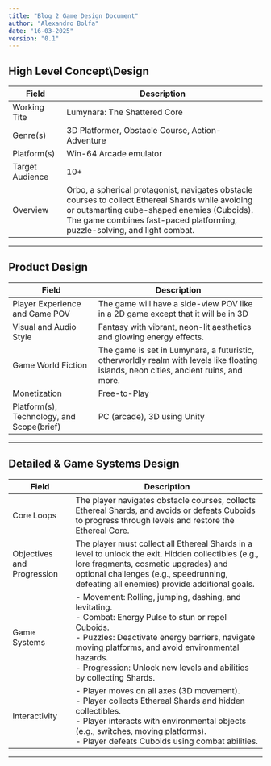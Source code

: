 ```yaml
---
title: "Blog 2 Game Design Document"
author: "Alexandro Bolfa"
date: "16-03-2025"
version: "0.1"
---
```


## High Level Concept\Design

| Field           | Description                   |
|-----------------|-------------------------------|
| Working Tite    | Lumynara: The Shattered Core                 |
| Genre(s)        | 3D Platformer, Obstacle Course, Action-Adventure |
| Platform(s)     | Win-64 Arcade emulator        |
| Target Audience | 10+                           |
| Overview        | Orbo, a spherical protagonist, navigates obstacle courses to collect Ethereal Shards while avoiding or outsmarting cube-shaped enemies (Cuboids). The game combines fast-paced platforming, puzzle-solving, and light combat. |

---
## Product Design

| Field                                     | Description |
|-------------------------------------------|-------------|
| Player Experience and Game POV            | The game will have a side-view POV like in a 2D game except that it will be in 3D |
| Visual and Audio Style                    | Fantasy with vibrant, neon-lit aesthetics and glowing energy effects. |
| Game World Fiction                        | The game is set in Lumynara, a futuristic, otherworldly realm with levels like floating islands, neon cities, ancient ruins, and more.|
| Monetization                              | Free-to-Play |
| Platform(s), Technology, and Scope(brief) | PC (arcade), 3D using Unity |

---
## Detailed & Game Systems Design

| Field                      | Description                   |
|----------------------------|-------------------------------|
| Core Loops                 | The player navigates obstacle courses, collects Ethereal Shards, and avoids or defeats Cuboids to progress through levels and restore the Ethereal Core. |
| Objectives and Progression | The player must collect all Ethereal Shards in a level to unlock the exit. Hidden collectibles (e.g., lore fragments, cosmetic upgrades) and optional challenges (e.g., speedrunning, defeating all enemies) provide additional goals. |
| Game Systems               | - Movement: Rolling, jumping, dashing, and levitating. <br> - Combat: Energy Pulse to stun or repel Cuboids. <br> - Puzzles: Deactivate energy barriers, navigate moving platforms, and avoid environmental hazards. <br> - Progression: Unlock new levels and abilities by collecting Shards. |
| Interactivity              | - Player moves on all axes (3D movement). <br> - Player collects Ethereal Shards and hidden collectibles. <br> - Player interacts with environmental objects (e.g., switches, moving platforms). <br> - Player defeats Cuboids using combat abilities. |


---
